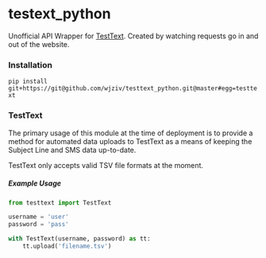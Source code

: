 # testext_python
Unofficial API Wrapper for [TestText](testtext.com).
Created by watching requests go in and out of the website.

### Installation

`pip install git+https://git@github.com/wjziv/testtext_python.git@master#egg=testtext`


### TestText

The primary usage of this module at the time of deployment is to provide a method for automated data uploads to TestText as a means of keeping the Subject Line and SMS data up-to-date.

TestText only accepts valid TSV file formats at the moment.

##### Example Usage

```python
from testtext import TestText

username = 'user'
password = 'pass'

with TestText(username, password) as tt:
    tt.upload('filename.tsv')
```
